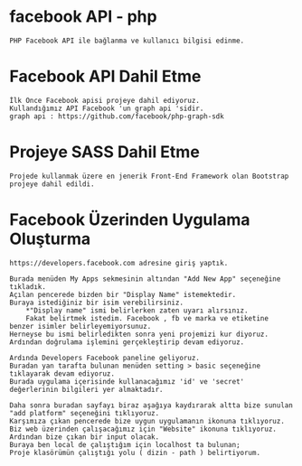 # facebook API - php

	PHP Facebook API ile bağlanma ve kullanıcı bilgisi edinme.

# Facebook API Dahil Etme
	
	İlk Önce Facebook apisi projeye dahil ediyoruz.
	Kullandığımız API Facebook 'un graph api 'sidir.
	graph api : https://github.com/facebook/php-graph-sdk
	
# Projeye SASS Dahil Etme
	
	Projede kullanmak üzere en jenerik Front-End Framework olan Bootstrap projeye dahil edildi.

# Facebook Üzerinden Uygulama Oluşturma

	https://developers.facebook.com adresine giriş yaptık.

	Burada menüden My Apps sekmesinin altından "Add New App" seçeneğine tıkladık.
	Açılan pencerede bizden bir "Display Name" istemektedir. 
	Buraya istediğiniz bir isim verebilirsiniz.
		*"Display name" ismi belirlerken zaten uyarı alırsınız. 
		Fakat belirtmek istedim. Facebook , fb ve marka ve etiketine benzer isimler belirleyemiyorsunuz. 
	Herneyse bu ismi belirledikten sonra yeni projemizi kur diyoruz. 
	Ardından doğrulama işlemini gerçekleştirip devam ediyoruz.
	
	Ardında Developers Facebook paneline geliyoruz. 
	Buradan yan tarafta bulunan menüden setting > basic seçeneğine tıklayarak devam ediyoruz. 
	Burada uygulama içerisinde kullanacağımız 'id' ve 'secret' değerlerinin bilgileri yer almaktadır. 

	Daha sonra buradan sayfayı biraz aşağıya kaydırarak altta bize sunulan "add platform" seçeneğini tıklıyoruz.
	Karşımıza çıkan pencerede bize uygun uygulamanın ikonuna tıklıyoruz. 
	Biz web üzerinden çalışacağımız için "Website" ikonuna tıklıyoruz. 
	Ardından bize çıkan bir input olacak.
	Buraya ben local de çalıştığım için localhost ta bulunan;
	Proje klasörümün çalıştığı yolu ( dizin - path ) belirtiyorum.	